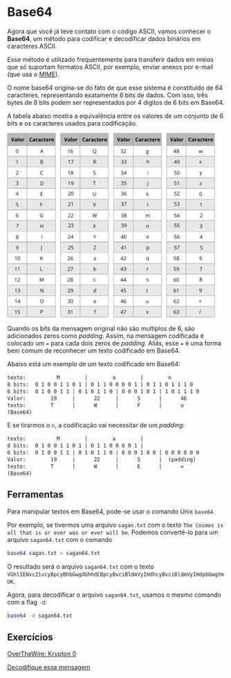 # Base64

Agora que você já teve contato com o código ASCII, vamos conhecer o __Base64__, um método para codificar e decodificar dados binários em caracteres ASCII.

Esse método é utilizado frequentemente para transferir dados em meios que só suportam formatos ASCII, por exemplo, enviar anexos por e-mail (que usa o [MIME](https://pt.wikipedia.org/wiki/MIME)).

O nome base64 origina-se do fato de que esse sistema é constituido de 64 caracteres, representando exatamente 6 bits de dados. Com isso, três bytes de 8 bits podem ser representados por 4 digitos de 6 bits em Base64.

A tabela abaixo mostra a equivalência entre os valores de um conjunto de 6 bits e os caracteres usados para codificação.

<img src="base64-table.png" width="480">

Quando os bits da mensagem original não são multiplos de 6, são adicionados zeros como _padding_. Assim, na mensagem codificada é colocado um `=` para cada dois zeros de _padding_. Aliás, esse `=` é uma forma bem comum de reconhecer um texto codificado em Base64.

Abaixo está um exemplo de um texto codificado em Base64:

```
texto:          M        |        a        |        n
8 bits:  0 1 0 0 1 1 0 1 | 0 1 1 0 0 0 0 1 | 0 1 1 0 1 1 1 0
6 bits:  0 1 0 0 1 1 | 0 1 0 1 1 0 | 0 0 0 1 0 1 | 1 0 1 1 1 0       
Valor:        19     |      22     |      5      |      46
texto:        T      |      W      |      F      |      u
(Base64)
```
E se tirarmos o `n`, a codificação vai necessitar de um _padding_:
```
texto:          M        |        a        |  
8 bits:  0 1 0 0 1 1 0 1 | 0 1 1 0 0 0 0 1 |  
6 bits:  0 1 0 0 1 1 | 0 1 0 1 1 0 | 0 0 0 1 0 0 | 0 0 0 0 0 0      
Valor:        19     |      22     |      5      |  (padding)
texto:        T      |      W      |      E      |      =
(Base64)
```

## Ferramentas

Para manipular textos em Base64, pode-se usar o comando Unix `base64`.

Por exemplo, se tivermos uma arquivo `sagan.txt` com o texto `The Cosmos is all that is or ever was or ever will be`. Podemos convertê-lo para um arquivo `sagan64.txt` com o comando

```bash
base64 sagan.txt > sagan64.txt
```

O resultado será o arquivo `sagan64.txt` com o texto `VGhlIENvc21vcyBpcyBhbGwgdGhhdCBpcyBvciBldmVyIHdhcyBvciBldmVyIHdpbGwgYmUK`.

Agora, para decodificar o arquivo `sagan64.txt`, usamos o mesmo comando com a flag `-d`:

```bash
base64 -d sagan64.txt
```
## Exercícios
[OverTheWire: Krypton 0](http://overthewire.org/wargames/krypton/krypton0.html)

[Decodifique essa mensagem](../../challenges/training/encodings/base64.md)
